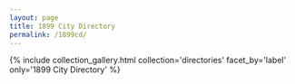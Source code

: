 ```yaml
---
layout: page
title: 1899 City Directory
permalink: /1899cd/
---
```


{% include collection_gallery.html collection='directories' facet_by='label' only='1899 City Directory' %}

